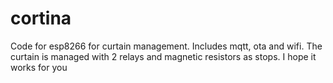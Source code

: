 # cortina
Code for esp8266 for curtain management. Includes mqtt, ota and wifi. The curtain is managed with 2 relays and magnetic resistors as stops. I hope it works for you
